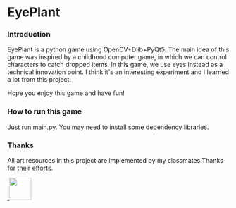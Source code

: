 # EyePlant

### Introduction
EyePlant is a python game using OpenCV+Dlib+PyQt5. The main idea of this game was inspired by a childhood computer game, in which we can control characters to catch dropped items. In this game, we use eyes instead as a technical innovation point. I think it's an interesting experiment and I learned a lot from this project.

Hope you enjoy this game and have fun!

### How to run this game
Just run main.py. You may need to install some dependency libraries.

### Thanks 
All art resources in this project are implemented by my classmates.Thanks for their efforts.

<a href="https://github.com/leafsun">
​    <img src="https://avatars0.githubusercontent.com/u/54317639?s=400&v=4" width="50px">
</a>
